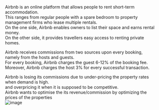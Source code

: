 Airbnb is an online platform that allows people to rent short-term accommodation. 								
This ranges from regular people with a spare bedroom to property management firms who lease multiple rentals. 								
On the one side, Airbnb enables owners to list their space and earns rental money. 								
On the other side, it provides travellers easy access to renting private homes.								
								
Airbnb receives commissions from two sources upon every booking, namely from the hosts and guests.								
For every booking, Airbnb charges the guest 6-12% of the booking fee. 								
Moreover, Airbnb charges the host 3% for every successful transaction.								
								
Airbnb is losing its commissions due to under-pricing the property rates when demand is high.								
and overpricing it when it is supposed to be competitive.								
Airbnb wants to optimise the its revenue/commission by optimizing the prices of the properties								
![image](https://github.com/GajaRavi8/Projects/assets/98515192/84873ab2-2972-4bfa-a89e-30ae8a76ca91)
